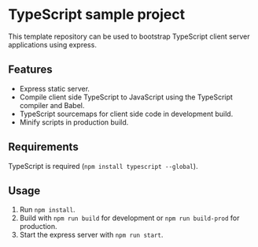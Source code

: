 # TypeScript sample project

This template repository can be used to bootstrap TypeScript client server 
applications using express.

## Features
- Express static server.
- Compile client side TypeScript to JavaScript using the TypeScript compiler 
and Babel.
- TypeScript sourcemaps for client side code in development build.
- Minify scripts in production build.

## Requirements

TypeScript is required (`npm install typescript --global`).

## Usage
1. Run `npm install`.
2. Build with `npm run build` for development or `npm run build-prod` for 
production.
3. Start the express server with `npm run start`.
